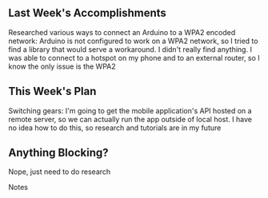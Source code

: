 ## Last Week's Accomplishments
Researched various ways to connect an Arduino to a WPA2 encoded network: Arduino is not configured to work on a WPA2 network, so I tried to find a library
that would serve a workaround. I didn't really find anything. I was able to connect to a hotspot on my phone and to an external router, so I know the only issue is the WPA2
## This Week's Plan
Switching gears: I'm going to get the mobile application's API hosted on a remote server, so we can actually run the app outside of local host. I have no idea how
to do this, so research and tutorials are in my future

## Anything Blocking?
Nope, just need to do research

Notes
